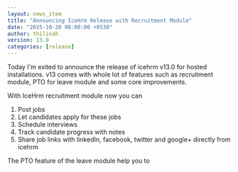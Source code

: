 ```yaml
---
layout: news_item
title: "Announcing IceHrm Release with Recruitment Module"
date: "2015-10-20 08:00:00 +0530"
author: thilinah
version: 13.0
categories: [release]
---
```


Today I'm exited to announce the release of icehrm v13.0 
for hosted installations. v13 comes with whole lot of features such as recruitment module, PTO for leave module and
some core improvements.

With IceHrm recruitment module now you can 
1. Post jobs
2. Let candidates apply for these jobs
3. Schedule interviews
4. Track candidate progress with notes
5. Share job links with linkedIn, facebook, twitter and google+ directly from icehrm

The PTO feature of the leave module help you to 
    

